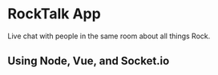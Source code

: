 # RockTalk App
Live chat with people in the same room about all things Rock.

## Using Node, Vue, and Socket.io
